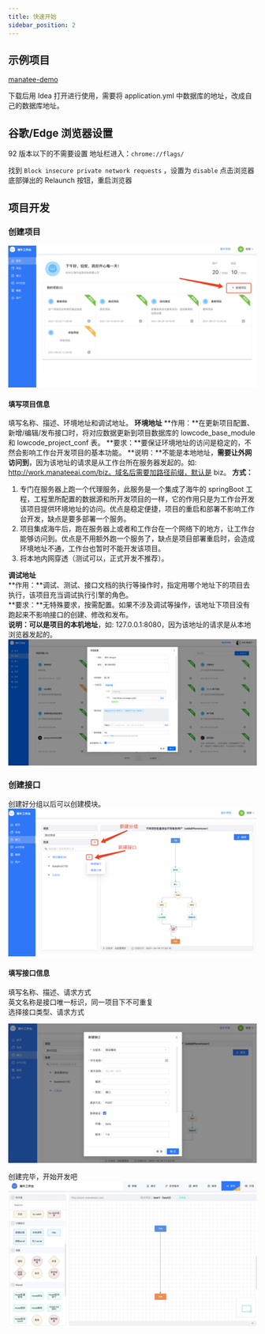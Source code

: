 ```yaml
---
title: 快速开始
sidebar_position: 2
---
```


## 示例项目
[manatee-demo](https://manateeai.oss-cn-hangzhou.aliyuncs.com/demoProject/manatee-demo.zip)

下载后用 Idea 打开进行使用，需要将 application.yml 中数据库的地址，改成自己的数据库地址。
   

## 谷歌/Edge 浏览器设置

92 版本以下的不需要设置
地址栏进入：`chrome://flags/`

找到 `Block insecure private network requests` ，设置为 `disable`
点击浏览器底部弹出的 Relaunch 按钮，重启浏览器

## 项目开发
### 创建项目
![image.png](./img/快速开始-1.png)
#### 填写项目信息
填写名称、描述、环境地址和调试地址。
**环境地址**
**作用：**在更新项目配置、新增/编辑/发布接口时，将对应数据更新到项目数据库的 lowcode_base_module 和 lowcode_project_conf 表。
**要求：**要保证环境地址的访问是稳定的，不然会影响工作台开发项目的基本功能。
**说明：**不能是本地地址，**需要让外网访问到**，因为该地址的请求是从工作台所在服务器发起的。如: http://work.manateeai.com/biz。域名后需要加路径前缀，默认是 biz。
**方式：**
1. 专门在服务器上跑一个代理服务，此服务是一个集成了海牛的 springBoot 工程，工程里所配置的数据源和所开发项目的一样，它的作用只是为工作台开发该项目提供环境地址的访问。优点是稳定便捷，项目的重启和部署不影响工作台开发，缺点是要多部署一个服务。
2. 项目集成海牛后，跑在服务器上或者和工作台在一个网络下的地方，让工作台能够访问到。优点是不用额外跑一个服务了，缺点是项目部署重启时，会造成环境地址不通，工作台也暂时不能开发该项目。
3. 将本地内网穿透（测试可以，正式开发不推荐）。

**调试地址**   
**作用：**调试、测试、接口文档的执行等操作时，指定用哪个地址下的项目去执行，该项目充当调试执行引擎的角色。   
**要求：**无特殊要求，按需配置。如果不涉及调试等操作，该地址下项目没有跑起来不影响接口的创建、修改和发布。   
**说明：可以是项目的本机地址**，如: 127.0.0.1:8080，因为该地址的请求是从本地浏览器发起的。   
![image.png](./img/快速开始-2.png)   
### 创建接口
创建好分组以后可以创建模块。   
![image.png](./img/快速开始-3.png)
#### 填写接口信息
填写名称、描述、请求方式   
英文名称是接口唯一标识，同一项目下不可重复   
选择接口类型、请求方式   

![image.png](./img/快速开始-4.png)

创建完毕，开始开发吧
![image.png](./img/快速开始-5.png)
